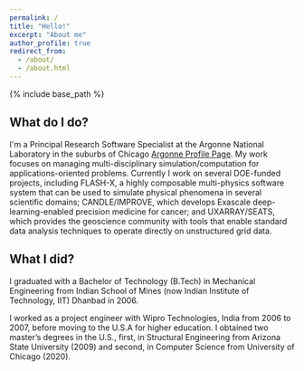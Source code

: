 ```yaml
---
permalink: /
title: "Hello!"
excerpt: "About me"
author_profile: true
redirect_from:
  - /about/
  - /about.html
---
```


{% include base_path %}

<!--Welcome to my website[^1] Just here for my CV? You can download that [here](/files/Jain_CV.pdf). 
--!>
<!--[^1]: Credits to [Rachel](https://github.com/rkurchin/rkurchin.github.io) her webpage had inspirational info to motivate and start this page.
--!>
<!-- 
Please check out ways to reach me as well as my various other homes on the web in the menu (either to the left or above, depending on your screen resolution) and click the links at the top of the page to check out some of my other experience and work! -->

## What do I do?

<!-- I'm a Principal Research Software Specialist at the Argonne National Laboratory in the suburbs of Chicago. I enjoy interacting with the local junior high and high school students in STEM-related activities. As things get back to normal after the pandemic, I am contributing to the masters program at UChicago, Autumn 2022 grader for [Introduction to Unix Systems](https://mpcs-courses.cs.uchicago.edu/2022-23/autumn/courses/mpcs-51082-1) -->

I'm a Principal Research Software Specialist at the Argonne National Laboratory in the suburbs of Chicago [Argonne Profile Page](https://www.anl.gov/profile/rajeev-jain). My work focuses on managing multi-disciplinary simulation/computation for applications-oriented problems. Currently I work on several DOE-funded projects, including FLASH-X, a highly composable multi-physics software system that can be used to simulate physical phenomena in several scientific domains; CANDLE/IMPROVE, which develops Exascale deep-learning-enabled precision medicine for cancer; and UXARRAY/SEATS, which provides the geoscience community with tools that enable standard data analysis techniques to operate directly on unstructured grid data.

<!-- `As things get back to normal after the pandemic, I am contributing to my alma mater, the masters program [MPCS](https://masters.cs.uchicago.edu/) at UChicago, Autumn 2022 grader for [Introduction to Unix Systems](http://people.cs.uchicago.edu/~lamonts/classes/mpcs51082/index.html).  -->
<!-- Over the years I have contributed to software products in a variety of fields from AI, Urban, Nuclear, Climate, Astrophysics and even Cancer, the common theme tying all these broad topics is computation, simulation and optimization. I am interested in developing/managing multi-disciplinary complex applications-oriented projects, software development and blockchain.  -->

<!-- I enjoy interacting with the local junior high and high school students in STEM-related activities.  -->
## What I did?

I graduated with a Bachelor of Technology (B.Tech) in Mechanical Engineering from Indian School of Mines (now Indian Institute of Technology, IIT) Dhanbad in 2006.

I worked as a project engineer with Wipro Technologies, India from 2006 to 2007, before moving to the U.S.A for higher education. I obtained two master’s degrees in the U.S., first, in Structural Engineering from Arizona State University (2009) and second, in Computer Science from University of Chicago (2020). 


<!-- #### About this site -->
<!-- <font size="8">
Credits to [Rachel](https://github.com/rkurchin/rkurchin.github.io) her webpage had inspirational info to motivate and start this page.
</font> -->
<!-- This website is powered by the [academicpages template](https://github.com/academicpages/academicpages.github.io) and hosted on GitHub Pages. [GitHub Pages](https://pages.github.com) is a free service in which websites are built and hosted from code and data stored in a GitHub repository, automatically updating when a new commit is made to the respository. This template was forked from the [Minimal Mistakes Jekyll Theme](https://mmistakes.github.io/minimal-mistakes/) created by Michael Rose, and then extended to support the kinds of content that academics have. You can fork [this repository](https://github.com/academicpages/academicpages.github.io) right now, modify the configuration and markdown files, add your own PDFs and other content, and have your own site for free, with no ads! -->
